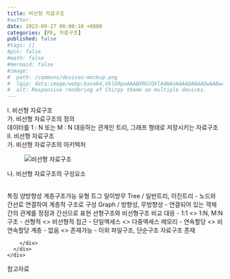 ```yaml
---
title: 비선형 자료구조
#author: 
date: 2023-09-27 00:00:10 +0800
categories: [PE, 자료구조]
published: false
#tags: []
#pin: false
#math: false
#mermaid: false
#image:
#  path: /commons/devices-mockup.png
#  lqip: data:image/webp;base64,UklGRpoAAABXRUJQVlA4WAoAAAAQAAAADwAABwAAQUxQSDIAAAARL0AmbZurmr57yyIiqE8oiG0bejIYEQTgqiDA9vqnsUSI6H+oAERp2HZ65qP/VIAWAFZQOCBCAAAA8AEAnQEqEAAIAAVAfCWkAALp8sF8rgRgAP7o9FDvMCkMde9PK7euH5M1m6VWoDXf2FkP3BqV0ZYbO6NA/VFIAAAA
#  alt: Responsive rendering of Chirpy theme on multiple devices.
---
```


<div class="post-wrap">
  <div class="para">
    <div class="para-title">
      I. 비선형 자료구조
    </div>
    <div class="para-cntnt">
      <div class="para">
        <div class="para-title">
          가. 비선형 자료구조의 정의
        </div>
        <div class="para-cntnt">
            데이터를 1 : N 또는 M : N 대응하는 관계인 트리, 그래프 형태로 저장시키는 자료구조
        </div>
      </div>
    </div>
  </div>
  
  <div class="para">
    <div class="para-title">
      II. 비선형 자료구조
    </div>
    <div class="para-cntnt">
      <div class="para">
        <div class="para-title">
          가. 비선형 자료구조의 아키텍처
        </div>
        <div class="para-cntnt">
          <figure class="post-figure">
            <img src="/assets/img/posts/비선형-자료구조.png" alt="비선형 자료구조">
<!--            <figcaption>Source: Unveiling the Metaverse: Exploring Emerging Trends, Multifaceted Perspectives, and Future Challenges</figcaption>-->
          </figure>
        </div>
      </div>
      <div class="para">
        <div class="para-title">
          나. 비선형 자료구조의 구성요소
        </div>
        <div class="para-cntnt">
          <table class="post-table">
          </table>
          특징
  양방향성
  계층구조가능
유형 트그 일이방무
  Tree / 일반트리, 이진트리 - 노드와 간선로 연결하여 계층적 구조로 구성
  Graph / 방향성, 무방향성 - 연결되어 있는 객체 간의 관계를 정점과 간선으로 표현 
선형구조와 비선형구조 비교
  대응 - 1:1 &lt;&gt; 1:N, M:N
  구조 - 선형적 &lt;&gt; 비선형적
  접근 - 단일엑세스 &lt;&gt; 다중엑세스
  메모리 - 연속할당 &lt;&gt; 비연속할당
  계층 - 없음 &lt;&gt; 존재가능
- 이외 파일구조, 단순구조 자료구조 존재

        </div>
      </div>
    </div>
  </div>

  <div class="refr-wrap">
    <div class="refr-title">
        참고자료
    </div>
    <ol class="refr-list">
    <!--    <li>(나현식, 최대선) <a target="_blank" href="https://scienceon.kisti.re.kr/commons/util/originalView.do?cn=JAKO202225948430499&oCn=JAKO202225948430499&dbt=JAKO&journal=NJOU00291864">메타버스 보안 위협 요소 및 대응 방안 검토</a></li>-->
    <!--    <li>(M. Uddin, S. Manickam, H. Ullah, M. Obaidat and A. Dandoush) <a target="_blank" href="https://ieeexplore.ieee.org/abstract/document/10138386">Unveiling the Metaverse: Exploring Emerging Trends, Multifaceted Perspectives, and Future Challenges</a></li>-->
    </ol>
  </div>
</div>
